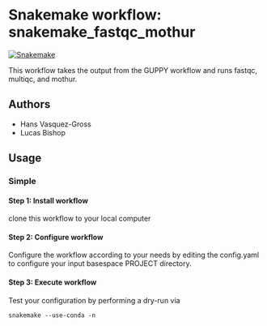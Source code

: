 # Snakemake workflow: snakemake_fastqc_mothur

[![Snakemake](https://img.shields.io/badge/snakemake-≥5.2.1-brightgreen.svg)](https://snakemake.bitbucket.io)

This workflow  takes the output from the GUPPY workflow and runs fastqc, multiqc, and mothur.

## Authors

* Hans Vasquez-Gross
* Lucas Bishop

## Usage

### Simple

#### Step 1: Install workflow

clone this workflow to your local computer


#### Step 2: Configure workflow

Configure the workflow according to your needs by editing the config.yaml to configure your input basespace PROJECT directory.

#### Step 3: Execute workflow

Test your configuration by performing a dry-run via

    snakemake --use-conda -n
